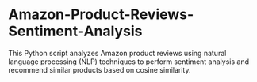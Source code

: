 # Amazon-Product-Reviews-Sentiment-Analysis
This Python script analyzes Amazon product reviews using natural language processing (NLP) techniques to perform sentiment analysis and recommend similar products based on cosine similarity.
